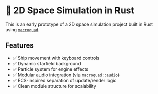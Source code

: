 # 🚀 2D Space Simulation in Rust

This is an early prototype of a 2D space simulation project built in Rust using [`macroquad`](https://crates.io/crates/macroquad).

## Features

- ✅ Ship movement with keyboard controls  
- ✅ Dynamic starfield background  
- ✅ Particle system for engine effects  
- ✅ Modular audio integration (via `macroquad::audio`)  
- ✅ ECS-inspired separation of update/render logic  
- ✅ Clean module structure for scalability

